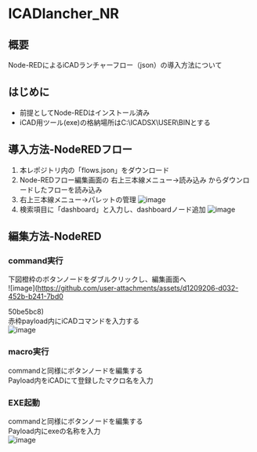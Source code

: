 # ICADlancher_NR
## 概要
Node-REDによるiCADランチャーフロー（json）の導入方法について
## はじめに
- 前提としてNode-REDはインストール済み 
- iCAD用ツール(exe)の格納場所はC:\ICADSX\USER\BINとする
## 導入方法-NodeREDフロー
1. 本レポジトリ内の「flows.json」をダウンロード
2. Node-REDフロー編集画面の 右上三本線メニュー→読み込み からダウンロードしたフローを読み込み
3. 右上三本線メニュー→パレットの管理
   ![image](https://github.com/user-attachments/assets/3d1355eb-bc07-4ea6-974a-afa1f4d0c394)
5. 検索項目に「dashboard」と入力し、dashboardノード追加
   ![image](https://github.com/user-attachments/assets/41cd00e6-c7b8-4033-81ca-6adc5bbdf681)
## 編集方法-NodeRED
### command実行
下図橙枠のボタンノードをダブルクリックし、編集画面へ  
![image](https://github.com/user-attachments/assets/d1209206-d032-452b-b241-7bd0

50be5bc8)  
赤枠payload内にiCADコマンドを入力する  
![image](https://github.com/user-attachments/assets/d091237f-36ef-4615-ac06-703d2ccbc681)  
### macro実行
commandと同様にボタンノードを編集する  
Payload内をiCADにて登録したマクロ名を入力  
### EXE起動
commandと同様にボタンノードを編集する  
Payload内にexeの名称を入力  
![image](https://github.com/user-attachments/assets/f569f68d-c2cf-4219-8d98-ba5412ae7cc3)

